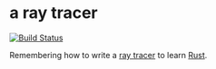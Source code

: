 # a ray tracer

[![Build Status](https://travis-ci.org/carlgreen/raytracer.svg?branch=master)](https://travis-ci.org/carlgreen/raytracer)

Remembering how to write a [ray tracer](https://en.wikipedia.org/wiki/Ray_tracing_(graphics)) to learn [Rust](https://www.rust-lang.org/).
